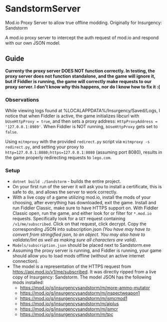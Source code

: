 # SandstormServer
Mod.io Proxy Server to allow true offline modding. Originally for Insurgency: Sandstorm

A mod.io proxy server to intercept the auth request of mod.io and respond with our own JSON model.

## Guide
**Currenty the proxy server DOES NOT function correctly. In testing, the proxy server does not function standalone, and the game will ignore it, but if Fiddler is running, the game will correctly make requests to our proxy server. I don't know why this happens, nor do I know how to fix it :(**

### Observations

While viewing logs found at %LOCALAPPDATA%/Insurgency/Saved/Logs, I notice that when Fiddler is active, the game initializes libcurl with `bUseHttpProxy = true`, and then sets a proxy address: `HttpProxyAddress = '127.0.0.1:8989'`. When Fiddler is NOT running, `bUseHttpProxy` gets set to `false`. 

Using `mitmproxy` with the provided `redirect.py` script via `mitmproxy -s redirect.py`, and setting your proxy to `http=127.0.0.1:8080;https=127.0.0.1:8080` (assuming port 8080), results in the game properly redirecting requests to `lego.com`.

### Setup

- `dotnet build ./Sandstorm` - builds the entire project.
- On your first run of the server it will ask you to install a certificate, this is safe to do, and allows the server to work correctly.
- With a live copy of a game utilizing mod.io, install the mods of your choosing, after everything has downloaded, exit the game. Install and run Fiddler Classic, make sure to have HTTPS support on. With Fiddler Classic open, run the game, and either look for or filter for `*.mod.io` requests. Specifically look for a `GET` request containing `/v1/me/subscribed`. Click on that request, click decrypt. Copy the corresponding JSON into subscription.json *(You have may have to convert from stringified json, to an object. You may also have to validate/lint as well as making sure all characters are valid)*.
- `Models/subscription.json` should be placed next to Sandstorm.exe
- Assuming the proxy server is running, and Fiddler is running, your game should allow you to load mods offline (without an active internet connection).
- The model is a representation of the HTTPS request from https://api.mod.io/v1/me/subscribed. It was directly ripped from a live copy of Insurgency: Sandstorm. The model JSON has the following mods installed:
    - https://mod.io/g/insurgencysandstorm/m/more-ammo-mutator
    - https://mod.io/g/insurgencysandstorm/m/inspectweapon1
    - https://mod.io/g/insurgencysandstorm/m/ismcmod1
    - https://mod.io/g/insurgencysandstorm/m/aiplus
    - https://mod.io/g/insurgencysandstorm/m/ismcr
    - https://mod.io/g/insurgencysandstorm/m/tpc